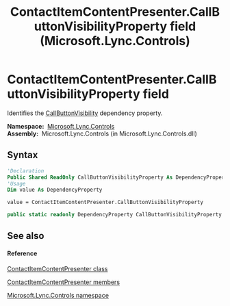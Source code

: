 ﻿---
title: ContactItemContentPresenter.CallButtonVisibilityProperty field (Microsoft.Lync.Controls)
TOCTitle: CallButtonVisibilityProperty field
ms:assetid: F:Microsoft.Lync.Controls.ContactItemContentPresenter.CallButtonVisibilityProperty_DI_3_UC_OCS14MrefLyncWPF
ms:mtpsurl: https://msdn.microsoft.com/en-us/library/microsoft.lync.controls.contactitemcontentpresenter.callbuttonvisibilityproperty_di_3_uc_ocs14mreflyncwpf(v=office.15)
ms:contentKeyID: 48598655
ms.date: 07/28/2014
mtps_version: v=office.15
f1_keywords:
- Microsoft.Lync.Controls.ContactItemContentPresenter.CallButtonVisibilityProperty
dev_langs:
- CSharp
- JScript
- VB
- other
---

# ContactItemContentPresenter.CallButtonVisibilityProperty field

Identifies the [CallButtonVisibility](contactitemcontentpresenter-callbuttonvisibility-property-microsoft-lync-controls_1.md) dependency property.

**Namespace:**  [Microsoft.Lync.Controls](microsoft-lync-controls-namespace_1.md)  
**Assembly:**  Microsoft.Lync.Controls (in Microsoft.Lync.Controls.dll)

## Syntax

``` vb
'Declaration
Public Shared ReadOnly CallButtonVisibilityProperty As DependencyProperty
'Usage
Dim value As DependencyProperty

value = ContactItemContentPresenter.CallButtonVisibilityProperty
```

``` csharp
public static readonly DependencyProperty CallButtonVisibilityProperty
```

## See also

#### Reference

[ContactItemContentPresenter class](contactitemcontentpresenter-class-microsoft-lync-controls_1.md)

[ContactItemContentPresenter members](contactitemcontentpresenter-members-microsoft-lync-controls_1.md)

[Microsoft.Lync.Controls namespace](microsoft-lync-controls-namespace_1.md)

